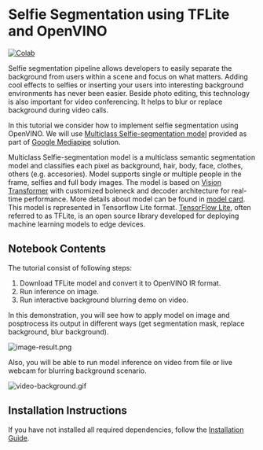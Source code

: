 # Selfie Segmentation using TFLite and OpenVINO
[![Colab](https://colab.research.google.com/assets/colab-badge.svg)](https://colab.research.google.com/github/eaidova/openvino_notebooks/blob/ea/selfie_segm/notebooks/243-tflite-selfie-segmentation/243-tflite-selfie-segmentation.ipynb)

Selfie segmentation pipeline allows developers to easily separate the background from users within a scene and focus on what matters. Adding cool effects to selfies or inserting your users into interesting background environments has never been easier. Beside photo editing, this technology is also important for video conferencing. It helps to blur or replace background during video calls.

In this tutorial we consider how to implement selfie segmentation using OpenVINO. We will use [Multiclass Selfie-segmentation model](https://developers.google.com/mediapipe/solutions/vision/image_segmenter/#multiclass-model) provided as part of [Google Mediapipe](https://developers.google.com/mediapipe) solution.

Multiclass Selfie-segmentation model is a multiclass semantic segmentation model and classifies each pixel as background, hair, body, face, clothes, others (e.g. accesories). Model supports single or multiple people in the frame, selfies and full body images. The model is based on [Vision Transformer](https://arxiv.org/abs/2010.11929) with customized boleneck and decoder architecture for real-time performance. More details about model can be found in [model card](https://storage.googleapis.com/mediapipe-assets/Model%20Card%20Multiclass%20Segmentation.pdf). This model is represented in Tensorflow Lite format. [TensorFlow Lite](https://www.tensorflow.org/lite/guide), often referred to as TFLite, is an open source library developed for deploying machine learning models to edge devices.


## Notebook Contents

The tutorial consist of following steps:

1. Download TFLite model and convert it to OpenVINO IR format.
2. Run inference on image.
3. Run interactive background blurring demo on video.

In this demonstration, you will see how to apply model on image and posptrocess its output in different ways (get segmentation mask, replace background, blur background).

![image-result.png](https://user-images.githubusercontent.com/29454499/251086501-cb731d92-1d43-4ead-b635-997f92603761.png)

Also, you will be able to run model inference on video from file or live webcam for blurring background scenario.

![video-background.gif](https://user-images.githubusercontent.com/29454499/251085926-14045ebc-273b-4ccb-b04f-82a3f7811b87.gif)

## Installation Instructions
If you have not installed all required dependencies, follow the [Installation Guide](../../README.md).